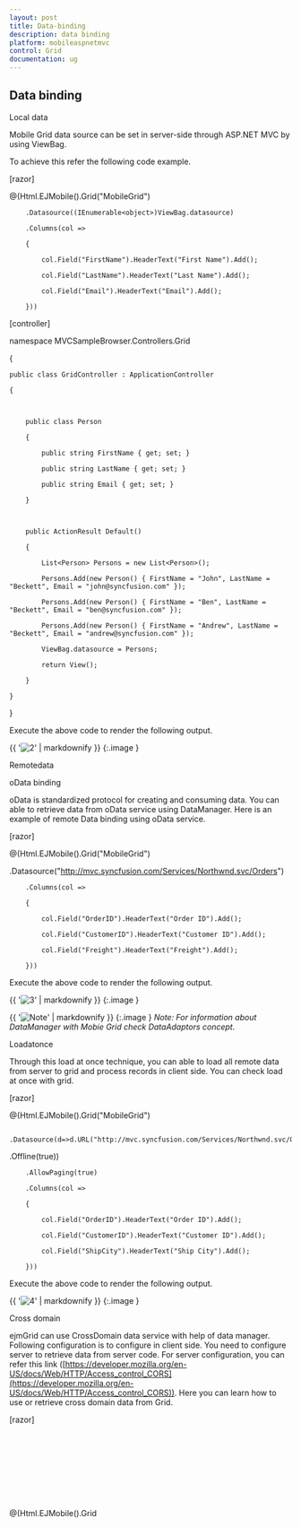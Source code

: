 ```yaml
---
layout: post
title: Data-binding
description: data binding
platform: mobileaspnetmvc
control: Grid
documentation: ug
---
```


## Data binding

Local data

Mobile Grid data source can be set in server-side through ASP.NET MVC by using ViewBag.

To achieve this refer the following code example.



[razor]


@(Html.EJMobile().Grid<object>("MobileGrid")

        .Datasource((IEnumerable<object>)ViewBag.datasource)

        .Columns(col =>

        {

            col.Field("FirstName").HeaderText("First Name").Add();

            col.Field("LastName").HeaderText("Last Name").Add();

            col.Field("Email").HeaderText("Email").Add();

        }))




[controller]


namespace MVCSampleBrowser.Controllers.Grid

{

    public class GridController : ApplicationController

    {



        public class Person

        {

            public string FirstName { get; set; }

            public string LastName { get; set; }

            public string Email { get; set; }

        }



        public ActionResult Default()

        {

            List<Person> Persons = new List<Person>();

            Persons.Add(new Person() { FirstName = "John", LastName = "Beckett", Email = "john@syncfusion.com" });

            Persons.Add(new Person() { FirstName = "Ben", LastName = "Beckett", Email = "ben@syncfusion.com" });

            Persons.Add(new Person() { FirstName = "Andrew", LastName = "Beckett", Email = "andrew@syncfusion.com" });

            ViewBag.datasource = Persons;

            return View();

        }

    }

}



Execute the above code to render the following output.



{{ '![2](Data-binding_images/Data-binding_img1.png)' | markdownify }}
{:.image }




Remotedata

oData binding

oData is standardized protocol for creating and consuming data. You can able to retrieve data from oData service using DataManager. Here is an example of remote Data binding using oData service.



[razor]

@(Html.EJMobile().Grid<object>("MobileGrid")

.Datasource("http://mvc.syncfusion.com/Services/Northwnd.svc/Orders")

        .Columns(col =>

        {

            col.Field("OrderID").HeaderText("Order ID").Add();

            col.Field("CustomerID").HeaderText("Customer ID").Add();

            col.Field("Freight").HeaderText("Freight").Add();

        }))



Execute the above code to render the following output.



{{ '![3](Data-binding_images/Data-binding_img2.png)' | markdownify }}
{:.image }




{{ '![Note](Data-binding_images/Data-binding_img3.png)' | markdownify }}
{:.image }
_Note: For information about DataManager with Mobie Grid check DataAdaptors concept._



Loadatonce

Through this load at once technique, you can able to load all remote data from server to grid and process records in client side. You can check load at once with grid.





[razor]



@(Html.EJMobile().Grid<object>("MobileGrid")

        .Datasource(d=>d.URL("http://mvc.syncfusion.com/Services/Northwnd.svc/Orders/")
   .Offline(true))

        .AllowPaging(true)

        .Columns(col =>

        {

            col.Field("OrderID").HeaderText("Order ID").Add();

            col.Field("CustomerID").HeaderText("Customer ID").Add();

            col.Field("ShipCity").HeaderText("Ship City").Add();

        }))




Execute the above code to render the following output.



{{ '![4](Data-binding_images/Data-binding_img4.png)' | markdownify }}
{:.image }




Cross domain

ejmGrid can use CrossDomain data service with help of data manager. Following configuration is to configure in client side. You need to configure server to retrieve data from server code. For server configuration, you can refer this link ([https://developer.mozilla.org/en-US/docs/Web/HTTP/Access_control_CORS](https://developer.mozilla.org/en-US/docs/Web/HTTP/Access_control_CORS)). Here you can learn how to use or retrieve cross domain data from Grid.



[razor]

@(Html.EJMobile().Grid<object>("MobileGrid")

       .Datasource(d => d.URL("http://mvc.syncfusion.com/UGService/api/Orders")
            .CrossDomain(true).Offline(true))

        .AllowPaging(true)

        .Columns(col =>

        {

            col.Field("OrderID").HeaderText("Order ID").Add();

            col.Field("CustomerID").HeaderText("Customer ID").Add();

            col.Field("ShipCity").HeaderText("Ship City").Add();

        }))





Execute the above code to render the following output.





{{ '![6](Data-binding_images/Data-binding_img5.png)' | markdownify }}
{:.image }


__

Load on Demand 

Load on demand is a powerful technique that is used to reduce bandwidth size of consuming data. In ejGrid, you have support to use load on demand. In the following example, oDataservice is used. At load time, it retrieves required data from service, only for the visible page and not for all records. And when you move to another page, it loads for current page. You no need to configure Grid to enable load on demand, since load on demand is enabled by default in Grid. The following code example illustrates you on how load on demand works with MobileGrid.



[razor]

@(Html.EJMobile().Grid<object>("MobileGrid")

        .Datasource("http://mvc.syncfusion.com/Services/Northwnd.svc/Orders/")

        .Columns(col =>

        {

            col.Field("OrderID").HeaderText("Order ID").Add();

            col.Field("CustomerID").HeaderText("Customer ID").Add();

            col.Field("Freight").HeaderText("Freight").Add();

        })

        .AllowPaging(true)) 





Execute the above code to render the following output.



{{ '![6](Data-binding_images/Data-binding_img6.png)' | markdownify }}
{:.image }




Refresh data source

ejmGrid contains a feature to refresh datasource dynamically after Grid initialization. It is useful to refresh grid data source.






[razor]


@(Html.EJMobile().Grid<object>("MobileGrid")

        .Datasource((IEnumerable<object>)ViewBag.datasource)

        .Columns(col =>

        {

            col.Field("FirstName").HeaderText("First Name").Add();

            col.Field("LastName").HeaderText("Last Name").Add();

            col.Field("Email").HeaderText("Email").Add();

        }))

@Html.EJMobile().Button("Button").Text("Refresh").ClientSideEvents(c => c.TouchEnd("RefreshData")) ()


[Script]



<script type="text/javascript">

    window.newData = [

      { FirstName: "Mike", LastName: "Tiko", Email: "mike@syncfusion.com" },

      { FirstName: "Robin", LastName: "Kole", Email: "robin@syncfusion.com" },

      { FirstName: "Keth", LastName: "Rover", Email: "keth@syncfusion.com" }

    ];



    function RefreshData() {

        $("#MobileGrid").ejmGrid({ dataSource: newData });

    }

</script>





[controller]


namespace MVCSampleBrowser.Controllers.Grid

{

   public class GridController : Controller

    {

        public class Person

        {

            public string FirstName { get; set; }

            public string LastName { get; set; }

            public string Email { get; set; }

        }



        public ActionResult GridView()

        {

            List<Person> Persons = new List<Person>();

            Persons.Add(new Person() { FirstName = "John", LastName = "Beckett", Email = "john@syncfusion.com" });

            Persons.Add(new Person() { FirstName = "Ben", LastName = "Beckett", Email = "ben@syncfusion.com" });

            Persons.Add(new Person() { FirstName = "Andrew", LastName = "Beckett", Email = "andrew@syncfusion.com" });

            ViewBag.datasource = Persons;

            return View();

        }



    }

}



{{ '![7](Data-binding_images/Data-binding_img7.png)' | markdownify }}
{:.image }



Supported DataTypes

ejmGrid supports data types in JavaScript such as string, number, datetime and Boolean. By default, ejmGrid reads datatypes from Mobile Grid Datasource. Grid uses these DataTypes for filtering and other operations. You can also customize these DataTypes through column property type. It overrides default data type reading. For example refer the following code.



<script id="table1" type="text/template" >

        <table>

            <thead>

                <tr>

                    <th>Laptop

                    </th>

                    <th>Model

                    </th>

                    <th>Price

                    </th>

                    <th>OS

                    </th>

                    <th>RAM

                    </th>

                    <th>ScreenSize

                    </th>

                </tr>

            </thead>

            <tbody>

                <tr>

                    <td>Dell Vostro</td>

                    <td>2520</td>

                    <td>39990</td>

                    <td>Windows 8</td>

                    <td>4GB</td>

                    <td>15.6</td>

                </tr>

                <tr>

                    <td>HP Pavilion Sleekbook</td>

                    <td>14-B104AU</td>

                    <td>22800</td>

                    <td>Windows 8</td>

                    <td>2GB</td>

                    <td>14</td>

                </tr>

                <tr>

                    <td>Sony Vaio</td>

                    <td>E14A15</td>

                    <td>42500</td>

                    <td>Windows 7 Home Premium</td>

                    <td>4GB DDR3 RAM</td>

                    <td>14</td>

                </tr>

                <tr>

                    <td>Lenovo</td>

                    <td>Yoga 13</td>

                    <td>57000</td>

                    <td>Windows 8 RT</td>

                    <td>2GB DDR3 RAM</td>

                    <td>11.6</td>

                </tr>

                <tr>

                    <td>Toshiba</td>

                    <td>L850-Y3110</td>

                    <td>57700</td>

                    <td>Windows 8 SL</td>

                    <td>8GB DDR3 RAM</td>

                    <td>15.6</td>

                </tr>

            </tbody>

        </table>

        </script>



    @(Html.EJMobile().Grid<object>("Grid")

.Datasource(ds => { ds.Table("#table1"); })

          .Columns(col =>

          {

              col.Field("Laptop").HeaderText("Laptop Brands").Add();

              col.Field("Model").HeaderText("Model").Add();

              col.Field("Price").HeaderText("Price").TextAlign(TextAlign.Right).Width(90).Add();



          }))



Execute the above code to render the following output.



{{ '![8](Data-binding_images/Data-binding_img8.png)' | markdownify }}
{:.image }


_HTML binding_



oData Adaptor

Now a days oData is most useful technique in consuming data. You can use oData protocol through Data Manger’s OData adaptor. Refer the following code to use oData adaptor with Grid.



[razor]

@(Html.EJMobile().Grid<object>("MobileGrid")

.Datasource("http://mvc.syncfusion.com/Services/Northwnd.svc/Products/")

        .Columns(col =>

        {

            col.Field("ProductID").HeaderText("Product ID").Add();

            col.Field("ProductName").HeaderText("Product Name").Add();

            col.Field("UnitPrice").HeaderText("Unit Price").Add();

        }))





Execute the above code to render the following output.



{{ '![11](Data-binding_images/Data-binding_img9.png)' | markdownify }}
{:.image }




